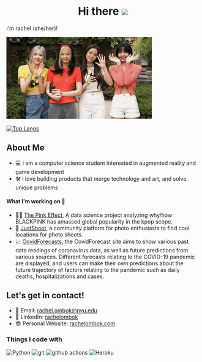 
<h1 align='center'>Hi there <img src="https://media.giphy.com/media/hvRJCLFzcasrR4ia7z/giphy.gif" width="25px"></h1>
i'm rachel (she/her)! 

![image](RelievedUncomfortableBoilweevil-max-1mb.gif)

[![Top Langs](https://github-readme-stats.vercel.app/api/top-langs/?username=rachelombok&layout=compact)](https://github.com/anuraghazra/github-readme-stats)

<!--
**rachelombok/rachelombok** is a ✨ _special_ ✨ repository because its `README.md` (this file) appears on your GitHub profile.

Here are some ideas to get you started:

- 🔭 I’m currently working on ...
- 🌱 I’m currently learning ...
- 👯 I’m looking to collaborate on ...
- 🤔 I’m looking for help with ...
- 💬 Ask me about ...
- 📫 How to reach me: ...
- ⚡ Fun fact: ...
* 📷 Instagram: [rachelombok](https://instagram.com/rachelombok)


-->
## About Me
* 💻 i am a computer science student interested in augmented reality and game development
* 🛠 i love building products that merge technology and art, and solve unique problems

#### What I'm working on 🔭
* 🖤💗 [The Pink Effect](https://github.com/rachelombok/BlackpinkDSProject), A data science project analyzing why/how BLACKPINK has amassed global popularity in the kpop scope.
* 📸 [JustShoot](https://github.com/rachelombok/JustShoot), a community platform for photo enthusiasts to find cool locations for photo shoots.
* 📈 [CovidForecasts](https://www.covidforecasts.com), the CovidForecast site aims to show various past data readings of coronavirus data, as well as future predictions from various sources. Different forecasts relating to the COVID-19 pandemic are displayed, and users can make their own predictions about the future trajectory of factors relating to the pandemic such as daily deaths, hospitalizations and cases.

## Let's get in contact!
* 📧 Email: [rachel.ombok@nyu.edu](mailto:rachel.ombok@nyu.edu)
* 💼 LinkedIn: [rachelombok](https://linkedin.com/in/rachelombok)
* 😎 Personal Website: [rachelombok.com](https://www.rachelombok.com/)

### Things I code with
<p>
<img alt="Python" src="https://img.shields.io/badge/-Python-blue?style=flat-square&logo=python&logoColor=white" />
  <img alt="git" src="https://img.shields.io/badge/-Git-F05032?style=flat-square&logo=git&logoColor=white" />
  <img alt="github actions" src="https://img.shields.io/badge/-Github_Actions-2088FF?style=flat-square&logo=github-actions&logoColor=white" />
  <img alt="Heroku" src="https://img.shields.io/badge/-Heroku-430098?style=flat-square&logo=heroku&logoColor=white" />
</p>
